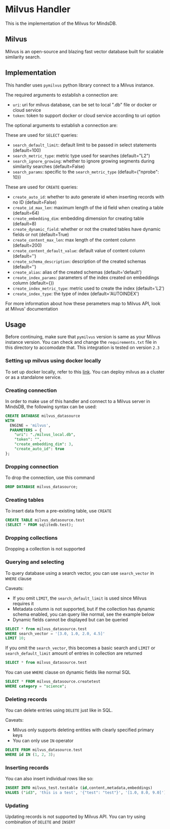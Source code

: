 # Milvus Handler

This is the implementation of the Milvus for MindsDB.

## Milvus

Milvus is an open-source and blazing fast vector database built for scalable similarity search.

## Implementation

This handler uses `pymilvus` python library connect to a Milvus instance.

The required arguments to establish a connection are:

* `uri`: uri for milvus database, can be set to local ".db" file or docker or cloud service
* `token`: token to support docker or cloud service according to uri option

The optional arguments to establish a connection are:

These are used for `SELECT` queries:
* `search_default_limit`: default limit to be passed in select statements (default=100)
* `search_metric_type`: metric type used for searches (default="L2")
* `search_ignore_growing`: whether to ignore growing segments during similarity searches (default=False)
* `search_params`: specific to the `search_metric_type` (default={"nprobe": 10})

These are used for `CREATE` queries:
* `create_auto_id`: whether to auto generate id when inserting records with no ID (default=False)
* `create_id_max_len`: maximum length of the id field when creating a table (default=64)
* `create_embedding_dim`: embedding dimension for creating table (default=8)
* `create_dynamic_field`: whether or not the created tables have dynamic fields or not (default=True)
* `create_content_max_len`: max length of the content column (default=200)
* `create_content_default_value`: default value of content column (default='')
* `create_schema_description`: description of the created schemas (default='')
* `create_alias`: alias of the created schemas (default='default')
* `create_index_params`: parameters of the index created on embeddings column (default={})
* `create_index_metric_type`: metric used to create the index (default='L2')
* `create_index_type`: the type of index (default='AUTOINDEX')

For more information about how these perameters map to Milvus API, look at Milvus' documentation

## Usage

Before continuing, make sure that `pymilvus` version is same as your Milvus instance version. You can check and change the `requirements.txt` file in this directory to accomodate that. This integration is tested on version `2.3`

### Setting up milvus using docker locally

To set up docker locally, refer to this [link](https://milvus.io/docs/install_standalone-docker.md). You can deploy milvus as a cluster or as a standalone service.

### Creating connection

In order to make use of this handler and connect to a Milvus server in MindsDB, the following syntax can be used:

```sql
CREATE DATABASE milvus_datasource
WITH
  ENGINE = 'milvus',
  PARAMETERS = {
    "uri": "./milvus_local.db",
    "token": "",
    "create_embedding_dim": 3,
    "create_auto_id": true
};
```

### Dropping connection

To drop the connection, use this command

```sql
DROP DATABASE milvus_datasource;
```

### Creating tables

To insert data from a pre-existing table, use `CREATE`

```sql
CREATE TABLE milvus_datasource.test
(SELECT * FROM sqlitedb.test);
```

### Dropping collections

Dropping a collection is not supported

### Querying and selecting

To query database using a search vector, you can use `search_vector` in `WHERE` clause

Caveats:
- If you omit `LIMIT`, the `search_default_limit` is used since Milvus requires it
- Metadata column is not supported, but if the collection has dynamic schema enabled, you can query like normal, see the example below
- Dynamic fields cannot be displayed but can be queried

```sql
SELECT * from milvus_datasource.test
WHERE search_vector = '[3.0, 1.0, 2.0, 4.5]'
LIMIT 10;
```

If you omit the `search_vector`, this becomes a basic search and `LIMIT` or `search_default_limit` amount of entries in collection are returned

```sql
SELECT * from milvus_datasource.test
```

You can use `WHERE` clause on dynamic fields like normal SQL

```sql
SELECT * FROM milvus_datasource.createtest
WHERE category = "science";
```

### Deleting records

You can delete entries using `DELETE` just like in SQL.

Caveats:
- Milvus only supports deleting entities with clearly specified primary keys
- You can only use `IN` operator

```sql
DELETE FROM milvus_datasource.test
WHERE id IN (1, 2, 3);
```

### Inserting records

You can also insert individual rows like so:

```sql
INSERT INTO milvus_test.testable (id,content,metadata,embeddings)
VALUES ("id3", 'this is a test', '{"test": "test"}', '[1.0, 8.0, 9.0]');
```

### Updating

Updating records is not supported by Milvus API. You can try using combination of `DELETE` and `INSERT`

